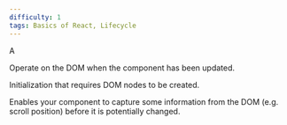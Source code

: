 ```yaml
---
difficulty: 1
tags: Basics of React, Lifecycle
---
```


A


Operate on the DOM when the component has been updated.


Initialization that requires DOM nodes to be created.


Enables your component to capture some information from the DOM (e.g. scroll position) before it is potentially changed.

